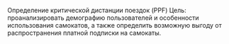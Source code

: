 Определение критической дистанции поездок (PPF)
Цель: проанализировать демографию пользователей и особенности использования самокатов, а также определить возможную выгоду от распространения платной подписки на самокаты.
